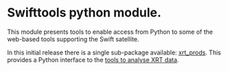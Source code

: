 # Swifttools python module.

This module presents tools to enable access from Python to some of the web-based
tools supporting the Swift satellite.

In this initial release there is a single sub-package available: [xrt_prods](xrt_prods/README.md). This provides
a Python interface to the [tools to analyse XRT data](https://www.swift.ac.uk/user_objects).

